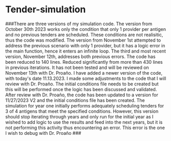 # Tender-simulation
###There are three versions of my simulation code. 
The version from October 30th 2023 works only the condition that only 1 provider per antigen and no previous tenders are scheduled. These conditions are not realisitic, thus the code was modified.
The version from November 1st attempted to address the previous scenario with only 1 provider, but it has a logic error in the main function, hence it enters an infinite loop.
The third and most recent version, November 12th, addresses both previous errors. The code has been reduced to 140 lines. Reduced significantly from more than 430 lines in previous iterations. It has not been tested and will be reviewed on November 13th
with Dr. Proaño.
I have added a newer version of the code, with today's date 11.13.2023. I made some adjustments to the code that I will review with Dr. Proaño.
The initial conditions file needs to be created but this will be performed once the logic has been discussed and validated.
After review with Dr. Proaño, the code has been updated to a version for 11/27/2023 V2 and the initial conditions file has been created. The simulation for year one initially performs adequately scheduling tenders for 3 of 4 antigens that meet the specified conditions. However, this version should stop iterating through years and only run for the initial year as I wished to add logic to use the results and feed into the next years, but it is not performing this activity thus encountering an error. This error is the one I wish to debug with Dr. Proaño  ###
